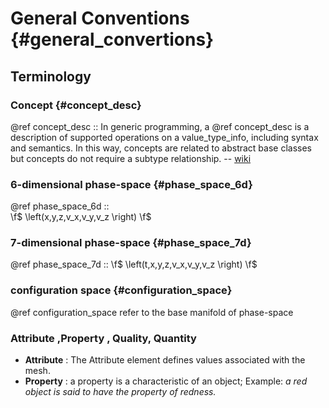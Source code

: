 General Conventions {#general_convertions}
========================================================

## Terminology  
  

### Concept    {#concept_desc}
 @ref concept_desc :: In generic programming, a @ref concept_desc  is a description of supported 
 operations on a value_type_info, including syntax and semantics. In this way, concepts are related to 
 abstract base classes but concepts do not require a subtype relationship.
  -- [ wiki ](http://en.wikipedia.org/wiki/Concept_(generic_programming) "Concept_(generic_programming)" )  
 

### 6-dimensional phase-space    {#phase_space_6d}
 @ref phase_space_6d ::    
   \f$ \left(x,y,z,v_x,v_y,v_z \right) \f$

### 7-dimensional phase-space   {#phase_space_7d}  
  @ref phase_space_7d ::
     \f$ \left(t,x,y,z,v_x,v_y,v_z \right) \f$
     
### configuration space  {#configuration_space}
  @ref configuration_space refer to  the base manifold of phase-space
  
  
### Attribute ,Property , Quality, Quantity
 - **Attribute** : The Attribute element defines values associated with the mesh.
 - **Property**  : a property is a characteristic of an object; 
   Example: _a red object is said to have the property of redness._ 